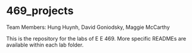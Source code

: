 # 469_projects

Team Members: Hung Huynh, David Goniodsky, Maggie McCarthy

This is the repository for the labs of E E 469.  More specific READMEs are available within each lab folder.
